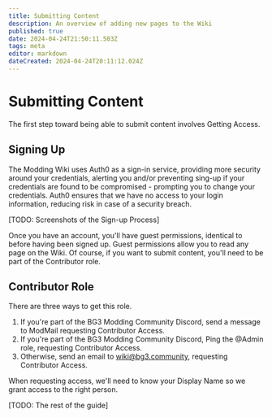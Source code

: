 ```yaml
---
title: Submitting Content
description: An overview of adding new pages to the Wiki
published: true
date: 2024-04-24T21:50:11.503Z
tags: meta
editor: markdown
dateCreated: 2024-04-24T20:11:12.024Z
---
```


# Submitting Content
The first step toward being able to submit content involves Getting Access.

## Signing Up
The Modding Wiki uses Auth0 as a sign-in service, providing more security around your credentials, alerting you and/or preventing sing-up if your credentials are found to be compromised - prompting you to change your credentials. Auth0 ensures that we have no access to your login information, reducing risk in case of a security breach.

[TODO: Screenshots of the Sign-up Process]

Once you have an account, you'll have guest permissions, identical to before having been signed up. Guest permissions allow you to read any page on the Wiki. Of course, if you want to submit content, you'll need to be part of the Contributor role. 

## Contributor Role
There are three ways to get this role.

1. If you're part of the BG3 Modding Community Discord, send a message to ModMail requesting Contributor Access.
2. If you're part of the BG3 Modding Community Discord, Ping the @Admin role, requesting Contributor Access.
3. Otherwise, send an email to wiki@bg3.community, requesting Contributor Access.

When requesting access, we'll need to know your Display Name so we grant access to the right person.

[TODO: The rest of the guide]